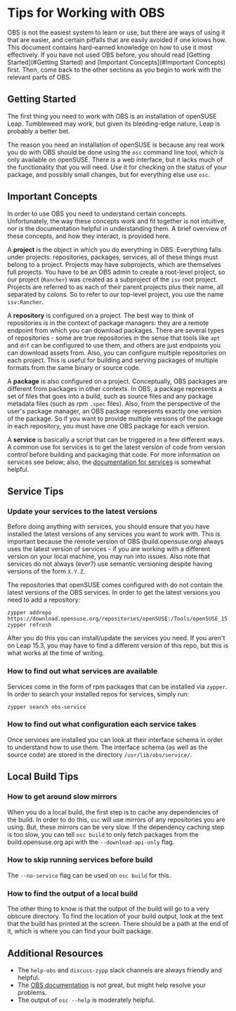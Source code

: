 # Tips for Working with OBS

OBS is not the easiest system to learn or use, but there are ways of
using it that are easier, and certain pitfalls that are easily avoided
if one knows how. This document contains hard-earned knowledge on how
to use it most effectively. If you have not used OBS before, you should
read [Getting Started](#Getting Started) and
[Important Concepts](#Important Concepts) first. Then, come back to
the other sections as you begin to work with the relevant parts of OBS.


## Getting Started

The first thing you need to work with OBS is an installation of
openSUSE Leap. Tumbleweed may work, but given its bleeding-edge
nature, Leap is probably a better bet.

The reason you need an installation of openSUSE is because any
real work you do with OBS should be done using the `osc` command
line tool, which is only available on openSUSE. There *is* a web
interface, but it lacks much of the functionality that you will need.
Use it for checking on the status of your package, and possibly small
changes, but for everything else use `osc`.


## Important Concepts

In order to use OBS you need to understand certain concepts.
Unfortunately, the way these concepts work and fit together is not
intuitive, nor is the documentation helpful in understanding them.
A brief overview of these concepts, and how they interact, is provided
here.

A **project** is the object in which you do everything in OBS.
Everything falls under projects: repositories, packages, services,
all of these things must belong to a project. Projects may have
subprojects, which are themselves full projects. You have to be an
OBS admin to create a root-level project, so our project (`Rancher`)
was created as a subproject of the `isv` root project. Projects are
referred to as each of their parent projects plus their name, all
separated by colons. So to refer to our top-level project, you use
the name `isv:Rancher`.

A **repository** is configured on a project. The best way to think of
repositories is in the context of package managers: they are a remote
endpoint from which you can download packages. There are several types of
repositories - some are true repositories in the sense that tools like
`apt` and `dnf` can be configured to use them, and others are just endpoints
you can download assets from. Also, you can configure multiple repositories
on each project. This is useful for building and serving packages of multiple
formats from the same binary or source code.

A **package** is also configured on a project. Conceptually, OBS packages
are different from packages in other contexts. In OBS, a package represents
a set of files that goes into a build, such as source files and any package
metadata files (such as rpm `.spec` files). Also, from the perspective of the
user's package manager, an OBS package represents exactly one version of the
package. So if you want to provide multiple versions of the package in each
repository, you must have one OBS package for each version.

A **service** is basically a script that can be triggered in a few different
ways. A common use for services is to get the latest version of code from
version control before building and packaging that code. For more information
on services see below; also, the [documentation for services][service_documentation]
is somewhat helpful.

[service_documentation]: https://openbuildservice.org/help/manuals/obs-user-guide/cha.obs.source_service.html#sec.obs.sserv.about


## Service Tips

### Update your services to the latest versions

Before doing anything with services, you should ensure that you have installed
the latest versions of any services you want to work with. This is important
because the remote version of OBS (build.opensuse.org) always uses the latest
version of services - if you are working with a different version on your local
machine, you may run into issues. Also note that services do not always (ever?)
use semantic versioning despite having versions of the form `X.Y.Z`.

The repositories that openSUSE comes configured with do not contain the latest
versions of the OBS services. In order to get the latest versions you need to
add a repository:

```
zypper addrepo https://download.opensuse.org/repositories/openSUSE:/Tools/openSUSE_15.3/openSUSE:Tools.repo
zypper refresh
```

After you do this you can install/update the services you need. If you aren't
on Leap 15.3, you may have to find a different version of this repo, but this
is what works at the time of writing.

### How to find out what services are available

Services come in the form of rpm packages that can be installed via `zypper`.
In order to search your installed repos for services, simply run:

```
zypper search obs-service
```

### How to find out what configuration each service takes

Once services are installed you can look at their interface schema in order
to understand how to use them. The interface schema (as well as the source code)
are stored in the directory `/usr/lib/obs/service/`.


## Local Build Tips

### How to get around slow mirrors

When you do a local build, the first step is to cache any dependencies of the
build. In order to do this, `osc` will use mirrors of any repositories you are
using. But, these mirrors can be very slow. If the dependency caching step is
too slow, you can tell `osc build` to only fetch packages from the
build.opensuse.org api with the `--download-api-only` flag.

### How to skip running services before build

The `--no-service` flag can be used on `osc build` for this.

### How to find the output of a local build

The other thing to know is that the output of the build will go to a very obscure
directory. To find the location of your build output, look at the text that
the build has printed at the screen. There should be a path at the end of it,
which is where you can find your built package.


## Additional Resources

- The `help-obs` and `discuss-zypp` slack channels are always friendly and helpful.
- The [OBS documentation][obs_docs] is not great, but might help resolve your problems.
- The output of `osc --help` is moderately helpful.

[obs_docs]: https://openbuildservice.org/help/manuals/obs-user-guide/
